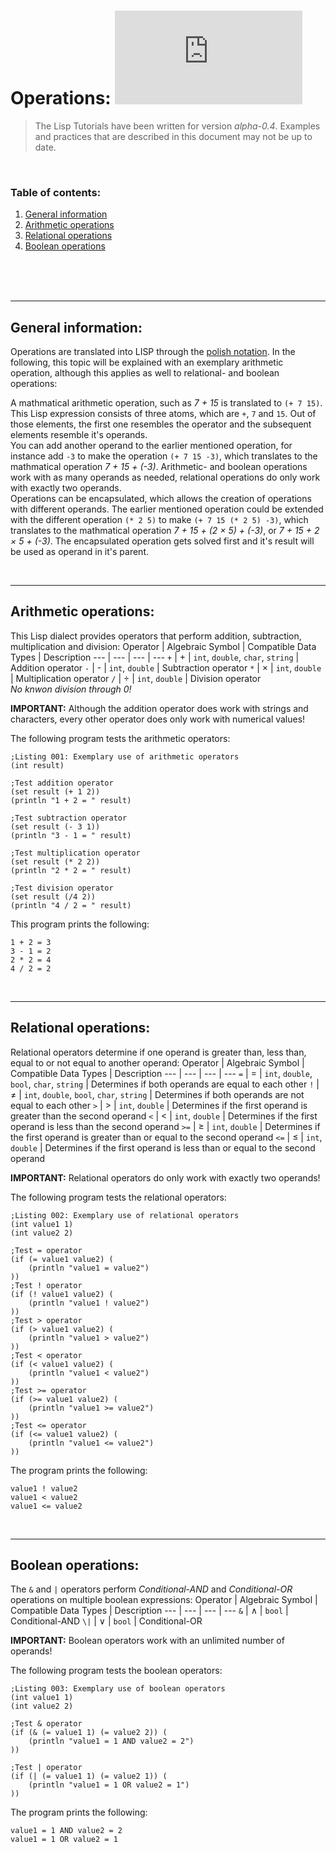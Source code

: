 # Operations: ![](https://img.shields.io/github/size/ChosenChris/LISP-Interpreter/Documentation/Lisp/Operations.md?label=File%20size)
> The Lisp Tutorials have been written for version _alpha-0.4_. Examples and practices that are described in this document may not be up to date.

<br/>

### Table of contents:
1. [General information](#general)
2. [Arithmetic operations](#arithmetic)
3. [Relational operations](#relational)
4. [Boolean operations](#boolean)

<br/>
<br/>
<br/>

***

## General information: <a name="general"></a>

Operations are translated into LISP through the [polish notation](https://en.wikipedia.org/wiki/Polish_notation). In the following, this topic will be explained with an exemplary arithmetic operation, although this applies as well to relational- and boolean operations:

A mathmatical arithmetic operation, such as _7 + 15_ is translated to `(+ 7 15)`. This Lisp expression consists of three atoms, which are `+`, `7` and `15`. Out of those elements, the first one resembles the operator and the subsequent elements resemble it's operands.
<br/>
You can add another operand to the earlier mentioned operation, for instance add `-3` to make the operation `(+ 7 15 -3)`, which translates to the mathmatical operation _7 + 15 + (-3)_. Arithmetic- and boolean operations work with as many operands as needed, relational operations do only work with exactly two operands.
<br/>
Operations can be encapsulated, which allows the creation of operations with different operands. The earlier mentioned operation could be extended with the different operation `(* 2 5)` to make `(+ 7 15 (* 2 5) -3)`, which translates to the mathmatical operation _7 + 15 + (2 × 5) + (-3)_, or _7 + 15 + 2 × 5 + (-3)_. The encapsulated operation gets solved first and it's result will be used as operand in it's parent.

<br/>

***

## Arithmetic operations: <a name="arithmetic"></a>

This Lisp dialect provides operators that perform addition, subtraction, multiplication and division:
Operator | Algebraic Symbol | Compatible Data Types | Description
--- | --- | --- | ---
`+` | + | `int`, `double`, `char`, `string` | Addition operator
`-` | - | `int`, `double` | Subtraction operator
`*` | × | `int`, `double` | Multiplication operator
`/` | ÷ | `int`, `double` | Division operator<br/>_No knwon division through 0!_

**IMPORTANT:** Although the addition operator does work with strings and characters, every other operator does only work with numerical values!


The following program tests the arithmetic operators:
```Lisp
;Listing 001: Exemplary use of arithmetic operators
(int result)

;Test addition operator
(set result (+ 1 2))
(println "1 + 2 = " result)

;Test subtraction operator
(set result (- 3 1))
(println "3 - 1 = " result)

;Test multiplication operator
(set result (* 2 2))
(println "2 * 2 = " result)

;Test division operator
(set result (/4 2))
(println "4 / 2 = " result)
```
This program prints the following:
```
1 + 2 = 3
3 - 1 = 2
2 * 2 = 4
4 / 2 = 2
```

<br/>

***

## Relational operations: <a name="relational"></a>

Relational operators determine if one operand is greater than, less than, equal to or not equal to another operand:
Operator | Algebraic Symbol | Compatible Data Types | Description
--- | --- | --- | ---
`=` | = | `int`, `double`, `bool`, `char`, `string` | Determines if both operands are equal to each other
`!` | ≠ | `int`, `double`, `bool`, `char`, `string` | Determines if both operands are not equal to each other
`>` | > | `int`, `double` | Determines if the first operand is greater than the second operand
`<` | < | `int`, `double` | Determines if the first operand is less than the second operand
`>=` | ≥ | `int`, `double` | Determines if the first operand is greater than or equal to the second operand
`<=` | ≤ | `int`, `double` | Determines if the first operand is less than or equal to the second operand

**IMPORTANT:** Relational operators do only work with exactly two operands!

The following program tests the relational operators:
```Lisp
;Listing 002: Exemplary use of relational operators
(int value1 1)
(int value2 2)

;Test = operator
(if (= value1 value2) (
    (println "value1 = value2")
))
;Test ! operator
(if (! value1 value2) (
    (println "value1 ! value2")
))
;Test > operator
(if (> value1 value2) (
    (println "value1 > value2")
))
;Test < operator
(if (< value1 value2) (
    (println "value1 < value2")
))
;Test >= operator
(if (>= value1 value2) (
    (println "value1 >= value2")
))
;Test <= operator
(if (<= value1 value2) (
    (println "value1 <= value2")
))
```
The program prints the following:
```
value1 ! value2
value1 < value2
value1 <= value2
```

<br/>

***

## Boolean operations: <a name="boolean"></a>

The `&` and `|` operators perform _Conditional-AND_ and _Conditional-OR_ operations on multiple boolean expressions:
Operator | Algebraic Symbol | Compatible Data Types | Description
--- | --- | --- | ---
`&` | ∧ | `bool` | Conditional-AND
`\|` | ∨ | `bool` | Conditional-OR

**IMPORTANT:** Boolean operators work with an unlimited number of operands!

The following program tests the boolean operators:
```Lisp
;Listing 003: Exemplary use of boolean operators
(int value1 1)
(int value2 2)

;Test & operator
(if (& (= value1 1) (= value2 2)) (
    (println "value1 = 1 AND value2 = 2")
))

;Test | operator
(if (| (= value1 1) (= value2 1)) (
    (println "value1 = 1 OR value2 = 1")
))
```
The program prints the following:
```
value1 = 1 AND value2 = 2
value1 = 1 OR value2 = 1
```
